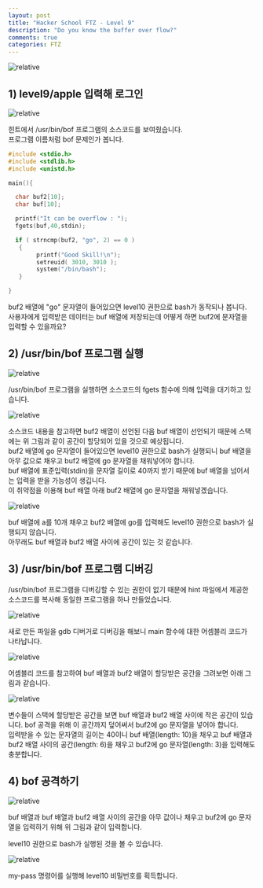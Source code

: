 ```yaml
---
layout: post
title: "Hacker School FTZ - Level 9"
description: "Do you know the buffer over flow?"
comments: true
categories: FTZ
---
```


<img data-action="zoom" src='{{ "assets/ftz/level9/1.jpg" | relative_url }}' alt='relative'>  

## 1) level9/apple 입력해 로그인  

<img data-action="zoom" src='{{ "assets/ftz/level9/2.png" | relative_url }}' alt='relative'>  

힌트에서 /usr/bin/bof 프로그램의 소스코드를 보여줬습니다.  
프로그램 이름처럼 bof 문제인가 봅니다.  

``` c
#include <stdio.h>
#include <stdlib.h>
#include <unistd.h>

main(){

  char buf2[10];
  char buf[10];

  printf("It can be overflow : ");
  fgets(buf,40,stdin);

  if ( strncmp(buf2, "go", 2) == 0 )
   {
        printf("Good Skill!\n");
        setreuid( 3010, 3010 );
        system("/bin/bash");
   }

}
```

buf2 배열에 "go" 문자열이 들어있으면 level10 권한으로 bash가 동작되나 봅니다.   
사용자에게 입력받은 데이터는 buf 배열에 저장되는데 어떻게 하면 buf2에 문자열을 입력할 수 있을까요?  

## 2) /usr/bin/bof 프로그램 실행

<img data-action="zoom" src='{{ "assets/ftz/level9/3.png" | relative_url }}' alt='relative'>  

/usr/bin/bof 프로그램을 실행하면 소스코드의 fgets 함수에 의해 입력을 대기하고 있습니다.  


<img data-action="zoom" src='{{ "assets/ftz/level9/4.jpg" | relative_url }}' alt='relative'>  

소스코드 내용을 참고하면 buf2 배열이 선언된 다음 buf 배열이 선언되기 때문에 스택에는 위 그림과 같이 공간이 할당되어 있을 것으로 예상됩니다.  
buf2 배열에 go 문자열이 들어있으면 level10 권한으로 bash가 실행되니 buf 배열을 아무 값으로 채우고 buf2 배열에 go 문자열을 채워넣어야 합니다.  
buf 배열에 표준입력(stdin)을 문자열 길이로 40까지 받기 때문에 buf 배열을 넘어서는 입력을 받을 가능성이 생깁니다.  
이 취약점을 이용해 buf 배열 아래 buf2 배열에 go 문자열을 채워넣겠습니다.  


<img data-action="zoom" src='{{ "assets/ftz/level9/5.png" | relative_url }}' alt='relative'>  

buf 배열에 a를 10개 채우고 buf2 배열에 go를 입력해도 level10 권한으로 bash가 실행되지 않습니다.  
아무래도 buf 배열과 buf2 배열 사이에 공간이 있는 것 같습니다.  

## 3) /usr/bin/bof 프로그램 디버깅  

/usr/bin/bof 프로그램을 디버깅할 수 있는 권한이 없기 때문에 hint 파일에서 제공한 소스코드를 복사해 동일한 프로그램을 하나 만들었습니다.  

<img data-action="zoom" src='{{ "assets/ftz/level9/6.png" | relative_url }}' alt='relative'>  


새로 만든 파일을 gdb 디버거로 디버깅을 해보니 main 함수에 대한 어셈블리 코드가 나타납니다.  

<img data-action="zoom" src='{{ "assets/ftz/level9/7.png" | relative_url }}' alt='relative'>  


어셈블리 코드를 참고하여 buf 배열과 buf2 배열이 할당받은 공간을 그려보면 아래 그림과 같습니다.  

<img data-action="zoom" src='{{ "assets/ftz/level9/8.jpg" | relative_url }}' alt='relative'>  


변수들이 스택에 할당받은 공간을 보면 buf 배열과 buf2 배열 사이에 작은 공간이 있습니다. bof 공격을 위해 이 공간까지 덮어써서 buf2에 go 문자열을 넣어야 합니다.  
입력받을 수 있는 문자열의 길이는 40이니 buf 배열(length: 10)을 채우고 buf 배열과 buf2 배열 사이의 공간(length: 6)을 채우고 buf2에 go 문자열(length: 3)을 입력해도 충분합니다.  

## 4) bof 공격하기

<img data-action="zoom" src='{{ "assets/ftz/level9/9.png" | relative_url }}' alt='relative'>  

buf 배열과 buf 배열과 buf2 배열 사이의 공간을 아무 값이나 채우고 buf2에 go 문자열을 입력하기 위해 위 그림과 같이 입력합니다.  

level10 권한으로 bash가 실행된 것을 볼 수 있습니다.  

<img data-action="zoom" src='{{ "assets/ftz/level9/10.png" | relative_url }}' alt='relative'>  

my-pass 명령어를 실행해 level10 비밀번호를 획득합니다.  